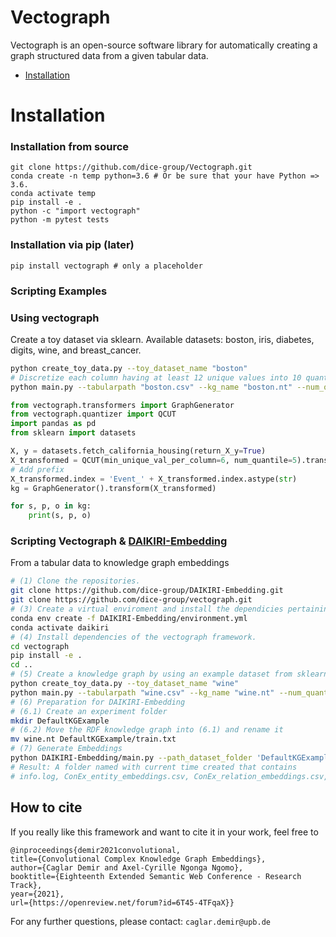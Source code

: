 # Vectograph

Vectograph is an open-source software library for automatically creating a graph structured data from a given tabular data.

- [Installation](#installation)

# Installation
### Installation from source
```
git clone https://github.com/dice-group/Vectograph.git
conda create -n temp python=3.6 # Or be sure that your have Python => 3.6.
conda activate temp
pip install -e . 
python -c "import vectograph"
python -m pytest tests
```
### Installation via pip (later)
```
pip install vectograph # only a placeholder
```
### Scripting Examples

### Using vectograph
Create a toy dataset via sklearn. Available datasets: boston, iris, diabetes, digits, wine, and breast_cancer.
```bash
python create_toy_data.py --toy_dataset_name "boston"
# Discretize each column having at least 12 unique values into 10 quantiles, otherwise do nothing
python main.py --tabularpath "boston.csv" --kg_name "boston.nt" --num_quantile=10 --min_unique_val_per_column=12
```

```python
from vectograph.transformers import GraphGenerator
from vectograph.quantizer import QCUT
import pandas as pd
from sklearn import datasets

X, y = datasets.fetch_california_housing(return_X_y=True)
X_transformed = QCUT(min_unique_val_per_column=6, num_quantile=5).transform(pd.DataFrame(X))
# Add prefix
X_transformed.index = 'Event_' + X_transformed.index.astype(str)
kg = GraphGenerator().transform(X_transformed)

for s, p, o in kg:
    print(s, p, o)
```

### Scripting Vectograph & [DAIKIRI-Embedding](https://github.com/dice-group/DAIKIRI-Embedding)
From a tabular data to knowledge graph embeddings
```bash
# (1) Clone the repositories.
git clone https://github.com/dice-group/DAIKIRI-Embedding.git
git clone https://github.com/dice-group/vectograph.git
# (3) Create a virtual enviroment and install the dependicies pertaining to the DAIKIRI-Embedding framework.
conda env create -f DAIKIRI-Embedding/environment.yml
conda activate daikiri
# (4) Install dependencies of the vectograph framework.
cd vectograph
pip install -e .
cd ..
# (5) Create a knowledge graph by using an example dataset from sklearn.datasets.fetch_california_housing.html
python create_toy_data.py --toy_dataset_name "wine"
python main.py --tabularpath "wine.csv" --kg_name "wine.nt" --num_quantile=10 --min_unique_val_per_column=12
# (6) Preparation for DAIKIRI-Embedding
# (6.1) Create an experiment folder
mkdir DefaultKGExample
# (6.2) Move the RDF knowledge graph into (6.1) and rename it
mv wine.nt DefaultKGExample/train.txt
# (7) Generate Embeddings
python DAIKIRI-Embedding/main.py --path_dataset_folder 'DefaultKGExample' --model 'ConEx'
# Result: A folder named with current time created that contains
# info.log, ConEx_entity_embeddings.csv, ConEx_relation_embeddings.csv, etc.
```

## How to cite
If you really like this framework and want to cite it in your work, feel free to
```
@inproceedings{demir2021convolutional,
title={Convolutional Complex Knowledge Graph Embeddings},
author={Caglar Demir and Axel-Cyrille Ngonga Ngomo},
booktitle={Eighteenth Extended Semantic Web Conference - Research Track},
year={2021},
url={https://openreview.net/forum?id=6T45-4TFqaX}}
```

For any further questions, please contact:  ```caglar.demir@upb.de```